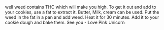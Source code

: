 well weed contains THC which will make you high. 
To get it out and add to your cookies, use a fat to extract it.
Butter, Milk, cream can be used. 
Put the weed in the fat in a pan and add weed. 
Heat it for 30 minutes. 
Add it to your cookie dough and bake them. 
See you - Love Pink Unicorn